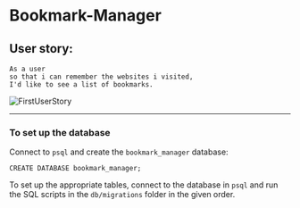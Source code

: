 # Bookmark-Manager

## User story:
```
As a user
so that i can remember the websites i visited,
I'd like to see a list of bookmarks.

```

![FirstUserStory](https://i.imgur.com/v6fHGkZ.png)

---

### To set up the database

Connect to `psql` and create the `bookmark_manager` database:

```
CREATE DATABASE bookmark_manager;
```

To set up the appropriate tables, connect to the database in `psql` and run the SQL scripts in the `db/migrations` folder in the given order.
